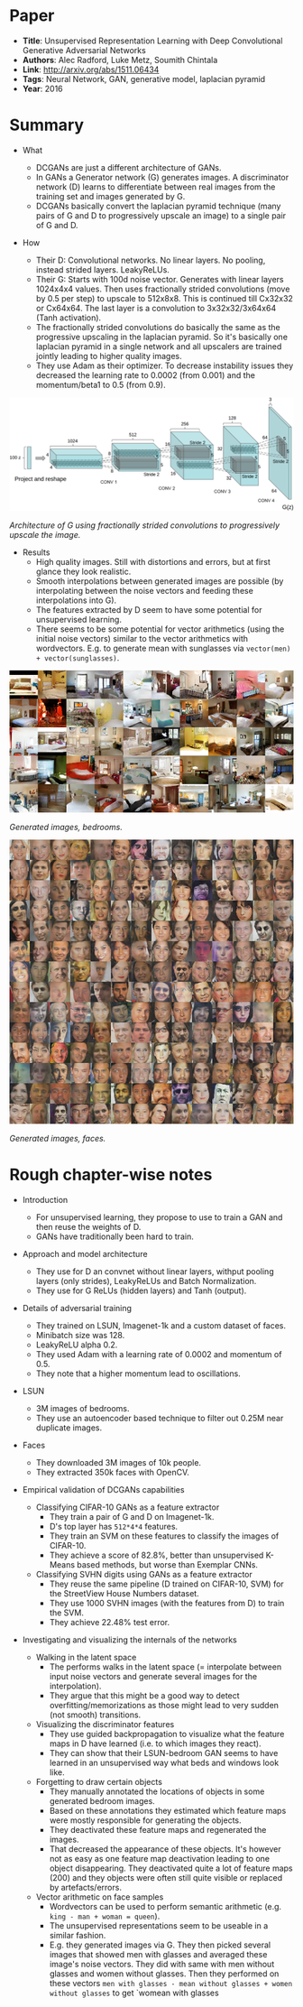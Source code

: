 # Paper

* **Title**: Unsupervised Representation Learning with Deep Convolutional Generative Adversarial Networks
* **Authors**: Alec Radford, Luke Metz, Soumith Chintala
* **Link**: http://arxiv.org/abs/1511.06434
* **Tags**: Neural Network, GAN, generative model, laplacian pyramid
* **Year**: 2016

# Summary

* What
  * DCGANs are just a different architecture of GANs.
  * In GANs a Generator network (G) generates images. A discriminator network (D) learns to differentiate between real images from the training set and images generated by G.
  * DCGANs basically convert the laplacian pyramid technique (many pairs of G and D to progressively upscale an image) to a single pair of G and D.

* How
  * Their D: Convolutional networks. No linear layers. No pooling, instead strided layers. LeakyReLUs.
  * Their G: Starts with 100d noise vector. Generates with linear layers 1024x4x4 values. Then uses fractionally strided convolutions (move by 0.5 per step) to upscale to 512x8x8. This is continued till Cx32x32 or Cx64x64. The last layer is a convolution to 3x32x32/3x64x64 (Tanh activation).
  * The fractionally strided convolutions do basically the same as the progressive upscaling in the laplacian pyramid. So it's basically one laplacian pyramid in a single network and all upscalers are trained jointly leading to higher quality images.
  * They use Adam as their optimizer. To decrease instability issues they decreased the learning rate to 0.0002 (from 0.001) and the momentum/beta1 to 0.5 (from 0.9).

![Architecture of G](images/Unsupervised_Representation_Learning_with_Deep_Convolutional_Generative_Adversarial_Networks__G.png?raw=true "Architecture of G")

*Architecture of G using fractionally strided convolutions to progressively upscale the image.*


* Results
  * High quality images. Still with distortions and errors, but at first glance they look realistic.
  * Smooth interpolations between generated images are possible (by interpolating between the noise vectors and feeding these interpolations into G).
  * The features extracted by D seem to have some potential for unsupervised learning.
  * There seems to be some potential for vector arithmetics (using the initial noise vectors) similar to the vector arithmetics with wordvectors. E.g. to generate mean with sunglasses via `vector(men) + vector(sunglasses)`.


![Example images (bedrooms)](images/Unsupervised_Representation_Learning_with_Deep_Convolutional_Generative_Adversarial_Networks__bedrooms.png?raw=true "Example images (bedrooms)")

*Generated images, bedrooms.*


![Example images (faces)](images/Unsupervised_Representation_Learning_with_Deep_Convolutional_Generative_Adversarial_Networks__faces.png?raw=true "Example images (faces)")

*Generated images, faces.*



# Rough chapter-wise notes

* Introduction
  * For unsupervised learning, they propose to use to train a GAN and then reuse the weights of D.
  * GANs have traditionally been hard to train.

* Approach and model architecture
  * They use for D an convnet without linear layers, withput pooling layers (only strides), LeakyReLUs and Batch Normalization.
  * They use for G ReLUs (hidden layers) and Tanh (output).

* Details of adversarial training
  * They trained on LSUN, Imagenet-1k and a custom dataset of faces.
  * Minibatch size was 128.
  * LeakyReLU alpha 0.2.
  * They used Adam with a learning rate of 0.0002 and momentum of 0.5.
  * They note that a higher momentum lead to oscillations.

* LSUN
  * 3M images of bedrooms.
  * They use an autoencoder based technique to filter out 0.25M near duplicate images.

* Faces
  * They downloaded 3M images of 10k people.
  * They extracted 350k faces with OpenCV.

* Empirical validation of DCGANs capabilities
  * Classifying CIFAR-10 GANs as a feature extractor
    * They train a pair of G and D on Imagenet-1k.
    * D's top layer has `512*4*4` features.
    * They train an SVM on these features to classify the images of CIFAR-10.
    * They achieve a score of 82.8%, better than unsupervised K-Means based methods, but worse than Exemplar CNNs.
  * Classifying SVHN digits using GANs as a feature extractor
    * They reuse the same pipeline (D trained on CIFAR-10, SVM) for the StreetView House Numbers dataset.
    * They use 1000 SVHN images (with the features from D) to train the SVM.
    * They achieve 22.48% test error.

* Investigating and visualizing the internals of the networks
  * Walking in the latent space
    * The performs walks in the latent space (= interpolate between input noise vectors and generate several images for the interpolation).
    * They argue that this might be a good way to detect overfitting/memorizations as those might lead to very sudden (not smooth) transitions.
  * Visualizing the discriminator features
    * They use guided backpropagation to visualize what the feature maps in D have learned (i.e. to which images they react).
    * They can show that their LSUN-bedroom GAN seems to have learned in an unsupervised way what beds and windows look like.
  * Forgetting to draw certain objects
    * They manually annotated the locations of objects in some generated bedroom images.
    * Based on these annotations they estimated which feature maps were mostly responsible for generating the objects.
    * They deactivated these feature maps and regenerated the images.
    * That decreased the appearance of these objects. It's however not as easy as one feature map deactivation leading to one object disappearing. They deactivated quite a lot of feature maps (200) and they objects were often still quite visible or replaced by artefacts/errors.
  * Vector arithmetic on face samples
    * Wordvectors can be used to perform semantic arithmetic (e.g. `king - man + woman = queen`).
    * The unsupervised representations seem to be useable in a similar fashion.
    * E.g. they generated images via G. They then picked several images that showed men with glasses and averaged these image's noise vectors. They did with same with men without glasses and women without glasses. Then they performed on these vectors `men with glasses - mean without glasses + women without glasses` to get `womean with glasses
  


